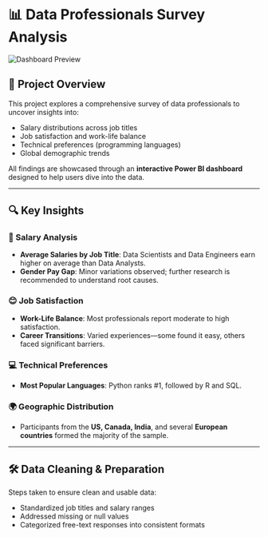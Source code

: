 # 📊 Data Professionals Survey Analysis

![Dashboard Preview](images/dashboard.png)



## 🧠 Project Overview

This project explores a comprehensive survey of data professionals to uncover insights into:

- Salary distributions across job titles
- Job satisfaction and work-life balance
- Technical preferences (programming languages)
- Global demographic trends

All findings are showcased through an **interactive Power BI dashboard** designed to help users dive into the data.

---

## 🔍 Key Insights

### 💼 Salary Analysis
- **Average Salaries by Job Title**: Data Scientists and Data Engineers earn higher on average than Data Analysts.
- **Gender Pay Gap**: Minor variations observed; further research is recommended to understand root causes.

### 😊 Job Satisfaction
- **Work-Life Balance**: Most professionals report moderate to high satisfaction.
- **Career Transitions**: Varied experiences—some found it easy, others faced significant barriers.

### 💻 Technical Preferences
- **Most Popular Languages**: Python ranks #1, followed by R and SQL.

### 🌍 Geographic Distribution
- Participants from the **US, Canada, India**, and several **European countries** formed the majority of the sample.


---

## 🛠️ Data Cleaning & Preparation

Steps taken to ensure clean and usable data:
- Standardized job titles and salary ranges
- Addressed missing or null values
- Categorized free-text responses into consistent formats
